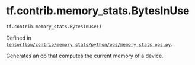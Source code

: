 <div itemscope itemtype="http://developers.google.com/ReferenceObject">
<meta itemprop="name" content="tf.contrib.memory_stats.BytesInUse" />
</div>

# tf.contrib.memory_stats.BytesInUse

``` python
tf.contrib.memory_stats.BytesInUse()
```



Defined in [`tensorflow/contrib/memory_stats/python/ops/memory_stats_ops.py`](https://www.tensorflow.org/code/tensorflow/contrib/memory_stats/python/ops/memory_stats_ops.py).

Generates an op that computes the current memory of a device.